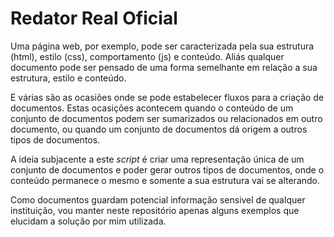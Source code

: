 # Redator Real Oficial

Uma página web, por exemplo, pode ser caracterizada pela sua estrutura (html), estilo (css), comportamento (js) e conteúdo. Aliás qualquer documento pode ser pensado de uma forma semelhante em relação a sua estrutura, estilo e conteúdo.

E várias são as ocasiões onde se pode estabelecer fluxos para a criação de documentos. Estas ocasições acontecem quando o conteúdo de um conjunto de documentos podem ser sumarizados ou relacionados em outro documento, ou quando um conjunto de documentos dá origem a outros tipos de documentos.

A ideia subjacente a este *script* é criar uma representação única de um conjunto de documentos e poder gerar outros tipos de documentos, onde o conteúdo permanece o mesmo e somente a sua estrutura vai se alterando.

Como documentos guardam potencial informação sensivel de qualquer instituição, vou manter neste repositório apenas alguns exemplos que elucidam a solução por mim utilizada.
